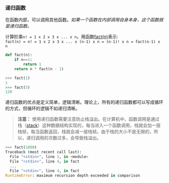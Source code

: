 ### 递归函数
在函数内部，可以调用其他函数。*如果一个函数在内部调用自身本身，这个函数就是递归函数。*

计算阶乘`n! = 1 x 2 x 3 x ... x n`，用函数[fact(n)]()表示:<br>
`fact(n) = n! = 1 x 2 x 3 x ... x (n-1) x n = (n-1)! x n = fact(n-1) x n`
```python
def fact(n):
    if n==1:
        return 1
    return n * fact(n - 1)
```
```python
>>> fact(1)
1
>>> fact(5)
120
```
递归函数的优点是定义简单，逻辑清晰。理论上，所有的递归函数都可以写成循环的方式，但循环的逻辑不如递归清晰。

> **注意：** 使用递归函数需要注意防止栈溢出。在计算机中，函数调用是通过栈（[stack]()）这种数据结构实现的，每当进入一个函数调用，栈就会加一层栈帧，每当函数返回，栈就会减一层栈帧。由于栈的大小不是无限的，所以，递归调用的次数过多，会导致栈溢出。
```python
>>> fact(1000)
Traceback (most recent call last):
  File "<stdin>", line 1, in <module>
  File "<stdin>", line 4, in fact
  ...
  File "<stdin>", line 4, in fact
RuntimeError: maximum recursion depth exceeded in comparison
```
